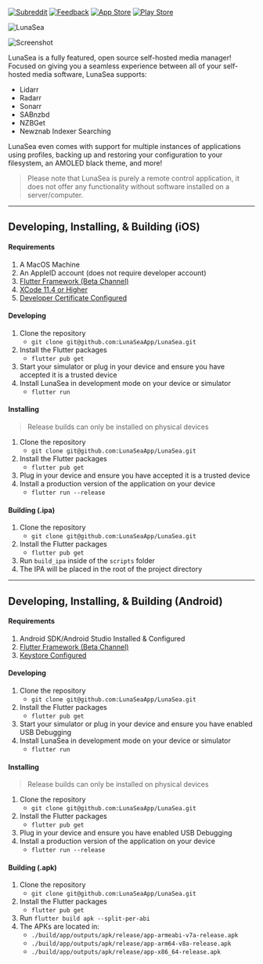 [![Subreddit](https://img.shields.io/reddit/subreddit-subscribers/LunaSeaApp?label=Subreddit&logo=reddit&logoColor=white&style=for-the-badge)](https://www.reddit.com/r/LunaSeaApp)
[![Feedback](https://img.shields.io/badge/Feedback-Nolt-red?style=for-the-badge&logo=app-store&color=%234ECCA3&logoColor=white)](https://feedback.lunasea.app)
[![App Store](https://img.shields.io/badge/App%20Store-v2.2.0-red?style=for-the-badge&logo=app-store&color=%230D96F6&logoColor=white)](https://apps.apple.com/us/app/lunasea/id1496797802?ls=1)
[![Play Store](https://img.shields.io/badge/Google%20Play-v2.2.0-red?style=for-the-badge&logo=google-play&color=%230F9D58&logoColor=white)](https://play.google.com/store/apps/details?id=app.lunasea.lunasea)

![LunaSea](https://www.lunasea.app/images/banner.png)

![Screenshot](https://www.lunasea.app/images/hero.png)

LunaSea is a fully featured, open source self-hosted media manager! Focused on giving you a seamless experience between all of your self-hosted media software, LunaSea supports:

- Lidarr
- Radarr
- Sonarr
- SABnzbd
- NZBGet
- Newznab Indexer Searching

LunaSea even comes with support for multiple instances of applications using profiles, backing up and restoring your configuration to your filesystem, an AMOLED black theme, and more!

> Please note that LunaSea is purely a remote control application, it does not offer any functionality without software installed on a server/computer.

---

## Developing, Installing, &amp; Building (iOS)

#### Requirements

1. A MacOS Machine
2. An AppleID account (does not require developer account)
3. [Flutter Framework (Beta Channel)](https://flutter.dev/)
4. [XCode 11.4 or Higher](https://apps.apple.com/ca/app/xcode/id497799835?mt=12)
5. [Developer Certificate Configured](https://github.com/LunaSeaApp/LunaSea/wiki/Setup-of-Development-Certificate)

#### Developing

1. Clone the repository
    - `git clone git@github.com:LunaSeaApp/LunaSea.git`
2. Install the Flutter packages
    - `flutter pub get`
3. Start your simulator or plug in your device and ensure you have accepted it is a trusted device
4. Install LunaSea in development mode on your device or simulator
    - `flutter run` 

#### Installing

> Release builds can only be installed on physical devices

1. Clone the repository
    - `git clone git@github.com:LunaSeaApp/LunaSea.git`
2. Install the Flutter packages
    - `flutter pub get`
3. Plug in your device and ensure you have accepted it is a trusted device
4. Install a production version of the application on your device
    - `flutter run --release`

#### Building (.ipa)

1. Clone the repository
    - `git clone git@github.com:LunaSeaApp/LunaSea.git`
2. Install the Flutter packages
    - `flutter pub get`
3. Run `build_ipa` inside of the `scripts` folder
4. The IPA will be placed in the root of the project directory

---

## Developing, Installing, &amp; Building (Android)

#### Requirements

1. Android SDK/Android Studio Installed & Configured
2. [Flutter Framework (Beta Channel)](https://flutter.dev/)
3. [Keystore Configured](https://github.com/LunaSeaApp/LunaSea/wiki/Configure-Keystore)

#### Developing

1. Clone the repository
    - `git clone git@github.com:LunaSeaApp/LunaSea.git`
2. Install the Flutter packages
    - `flutter pub get`
3. Start your simulator or plug in your device and ensure you have enabled USB Debugging
4. Install LunaSea in development mode on your device or simulator
    - `flutter run` 

#### Installing

> Release builds can only be installed on physical devices

1. Clone the repository
    - `git clone git@github.com:LunaSeaApp/LunaSea.git`
2. Install the Flutter packages
    - `flutter pub get`
3. Plug in your device and ensure you have enabled USB Debugging
4. Install a production version of the application on your device
    - `flutter run --release`

#### Building (.apk)

1. Clone the repository
    - `git clone git@github.com:LunaSeaApp/LunaSea.git`
2. Install the Flutter packages
    - `flutter pub get`
3. Run `flutter build apk --split-per-abi`
4. The APKs are located in:
    - `./build/app/outputs/apk/release/app-armeabi-v7a-release.apk`
    - `./build/app/outputs/apk/release/app-arm64-v8a-release.apk`
    - `./build/app/outputs/apk/release/app-x86_64-release.apk`
